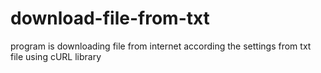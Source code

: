 # download-file-from-txt
program is downloading file from internet according the settings from txt file using cURL library
